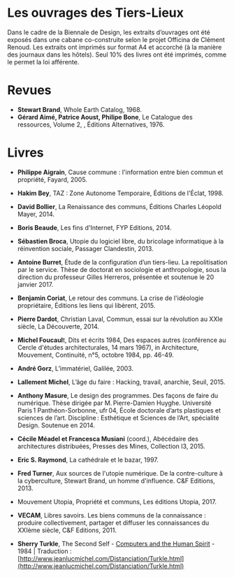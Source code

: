 # Les ouvrages des Tiers-Lieux

Dans le cadre de la Biennale de Design, les extraits d’ouvrages ont été exposés dans une cabane co-construite selon le projet Officina de Clément Renoud. Les extraits ont imprimés sur format A4 et accorché \(à la manière des journaux dans les hôtels\). Seul 10% des livres ont été imprimés, comme le permet la loi afférente.

# **Revues**

* **Stewart Brand**, Whole Earth Catalog, 1968.
* **Gérard Aimé, Patrice Aoust, Philipe Bone**, Le Catalogue des ressources, Volume 2, , Éditions Alternatives, 1976.

# **Livres**

* **Philippe Aigrain**, Cause commune : l'information entre bien commun et propriété, Fayard, 2005.

* **Hakim Bey**, TAZ : Zone Autonome Temporaire, Éditions de l'Éclat, 1998.

* **David Bollier**, La Renaissance des communs, Éditions Charles Léopold Mayer, 2014.

* **Boris Beaude**, Les fins d'Internet, FYP Editions, 2014.

* **Sébastien Broca**, Utopie du logiciel libre, du bricolage informatique à la réinvention sociale, Passager Clandestin, 2013.

* **Antoine Burret**, Étude de la configuration d’un tiers-lieu. La repolitisation par le service. Thèse de doctorat en sociologie et anthropologie, sous la direction du professeur Gilles Herreros, présentée et soutenue le 20 janvier 2017.

* **Benjamin Coriat**, Le retour des communs. La crise de l'idéologie propriétaire, Éditions les liens qui libèrent, 2015.

* **Pierre Dardot**, Christian Laval, Commun, essai sur la révolution au XXIe siècle, La Découverte, 2014.

* **Michel Foucaul**t, Dits et écrits 1984, Des espaces autres \(conférence au Cercle d'études architecturales, 14 mars 1967\), in Architecture, Mouvement, Continuité, n°5, octobre 1984, pp. 46-49.

* **André Gorz**, L’immatériel, Galilée, 2003.

* **Lallement Michel**, L’âge du faire : Hacking, travail, anarchie, Seuil, 2015.

* **Anthony Masure**, Le design des programmes. Des façons de faire du numérique. Thèse dirigée par M. Pierre-Damien Huyghe. Université Paris 1 Panthéon-Sorbonne, ufr 04, École doctorale d’arts plastiques et sciences de l’art. Discipline : Esthétique et Sciences de l’Art, spécialité Design. Soutenue en 2014.

* **Cécile Méadel et Francesca Musiani** \(coord.\), Abécédaire des architectures distribuées, Presses des Mines, Collection I3, 2015.

* **Eric S. Raymond**, La cathédrale et le bazar, 1997.

* **Fred Turner**, Aux sources de l'utopie numérique. De la contre-culture à la cyberculture, Stewart Brand, un homme d'influence. C&F Editions, 2013.

* Mouvement Utopia, Propriété et communs, Les éditions Utopia, 2017.

* **VECAM**, Libres savoirs. Les biens communs de la connaissance : produire collectivement, partager et diffuser les connaissances du XXIème siècle, C&F Editions, 2011.

* **Sherry Turkle**, The Second Self - [Computers and the Human Spirit](https://monoskop.org/images/5/55/Turkle_Sherry_The_Second_Self_Computers_and_the_Human_Spirit_20th_ed.pdf) - 1984 \| Traduction : [http://www.jeanlucmichel.com/Distanciation/Turkle.html](http://www.jeanlucmichel.com/Distanciation/Turkle.html)



